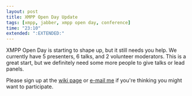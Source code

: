 ```yaml
---
layout: post
title: XMPP Open Day Update
tags: [xmpp, jabber, xmpp open day, conference]
time: "23:10"
extended: ":EXTENDED:"
---
```


XMPP Open Day is starting to shape up, but it still needs you help.
We currently have 5 presenters, 6 talks, and 2 volunteer moderators.
This is a great start, but we definitely need some more people to give
talks or lead panels.

Please sign up at the [wiki
page](http://wiki.jabber.org/web/XMPP_Open_Day) or [e-mail
me](mailto:jack@metajack.im) if you're thinking you might want to
participate.

